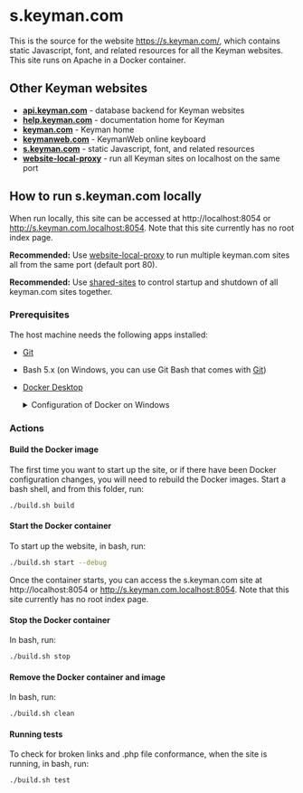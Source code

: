 # s.keyman.com

This is the source for the website https://s.keyman.com/, which contains static
Javascript, font, and related resources for all the Keyman websites. This site
runs on Apache in a Docker container.

## Other Keyman websites

* **[api.keyman.com]** - database backend for Keyman websites
* **[help.keyman.com]** - documentation home for Keyman
* **[keyman.com]** - Keyman home
* **[keymanweb.com]** - KeymanWeb online keyboard
* **[s.keyman.com]** - static Javascript, font, and related resources
* **[website-local-proxy]** - run all Keyman sites on localhost on the same port

## How to run s.keyman.com locally

When run locally, this site can be accessed at http://localhost:8054 or
http://s.keyman.com.localhost:8054. Note that this site currently has
no root index page.

**Recommended:** Use [website-local-proxy] to run multiple keyman.com sites
all from the same port (default port 80).

**Recommended:** Use [shared-sites] to control startup and shutdown of all
keyman.com sites together.

### Prerequisites

The host machine needs the following apps installed:
* [Git]
* Bash 5.x (on Windows, you can use Git Bash that comes with [Git])
* [Docker Desktop]

  <details>
  <summary>Configuration of Docker on Windows</summary>

    On Windows machines, you can setup Docker in two different ways, either of
    which should work:
    * [Enable Hyper-V on Windows 11](https://techcommunity.microsoft.com/t5/educator-developer-blog/step-by-step-enabling-hyper-v-for-use-on-windows-11/ba-p/3745905)
    * [WSL2](https://ubuntu.com/tutorials/install-ubuntu-on-wsl2-on-windows-10#1-overview)

  </details>

### Actions

#### Build the Docker image

The first time you want to start up the site, or if there have been Docker
configuration changes, you will need to rebuild the Docker images. Start a bash
shell, and from this folder, run:

```sh
./build.sh build
```

#### Start the Docker container

To start up the website, in bash, run:

```sh
./build.sh start --debug
```

Once the container starts, you can access the s.keyman.com site at
http://localhost:8054 or http://s.keyman.com.localhost:8054. Note that this site
currently has no root index page.

#### Stop the Docker container

In bash, run:

```sh
./build.sh stop
```

#### Remove the Docker container and image

In bash, run:

```sh
./build.sh clean
```

#### Running tests

To check for broken links and .php file conformance, when the site is running,
in bash, run:

```sh
./build.sh test
```

[Git]: https://git-scm.com/downloads
[Docker Desktop]: https://docs.docker.com/get-docker/
[shared sites]: https://github.com/keymanapp/shared-sites
[api.keyman.com]: https://github.com/keymanapp/api.keyman.com
[help.keyman.com]: https://github.com/keymanapp/help.keyman.com
[keyman.com]: https://github.com/keymanapp/keyman.com
[keymanweb.com]: https://github.com/keymanapp/keymanweb.com
[s.keyman.com]: https://github.com/keymanapp/s.keyman.com
[website-local-proxy]: https://github.com/keymanapp/website-local-proxy
[shared-sites]: https://github.com/keymanapp/shared-sites
[enable Hyper-V]: https://techcommunity.microsoft.com/t5/educator-developer-blog/step-by-step-enabling-hyper-v-for-use-on-windows-11/ba-p/3745905
[enable WSL2]: https://ubuntu.com/tutorials/install-ubuntu-on-wsl2-on-windows-10#1-overview
